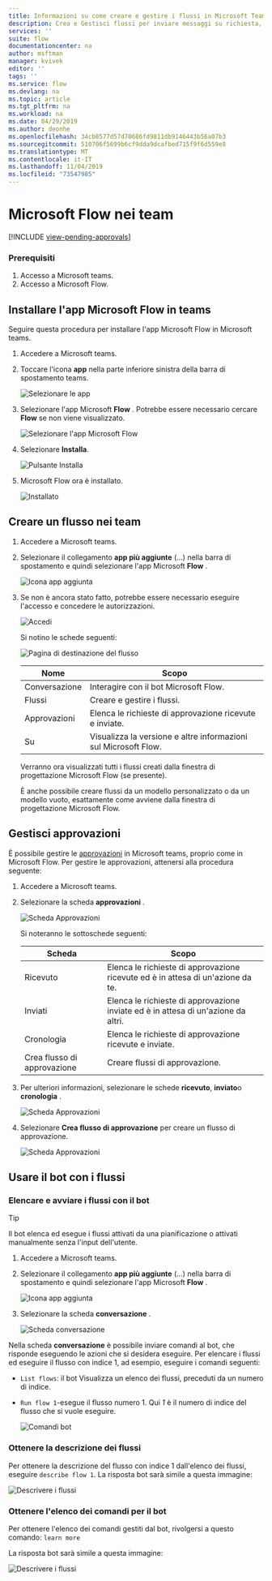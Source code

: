 ```yaml
---
title: Informazioni su come creare e gestire i flussi in Microsoft Teams | Microsoft Docs
description: Crea e Gestisci flussi per inviare messaggi su richiesta, @mention utenti e canali, pubblicare schede con opzioni di risposta e altro ancora.
services: ''
suite: flow
documentationcenter: na
author: msftman
manager: kvivek
editor: ''
tags: ''
ms.service: flow
ms.devlang: na
ms.topic: article
ms.tgt_pltfrm: na
ms.workload: na
ms.date: 04/29/2019
ms.author: deonhe
ms.openlocfilehash: 34cb8577d57d70686fd9811db9146443b56a07b3
ms.sourcegitcommit: 510706f5699b6cf9dda9dcafbed715f9f6d559e8
ms.translationtype: MT
ms.contentlocale: it-IT
ms.lasthandoff: 11/04/2019
ms.locfileid: "73547985"
---
```

# <a name="microsoft-flow-in-teams"></a>Microsoft Flow nei team
[!INCLUDE [view-pending-approvals](includes/cc-rebrand.md)]

### <a name="prerequisites"></a>Prerequisiti

1. Accesso a Microsoft teams.
1. Accesso a Microsoft Flow.

## <a name="install-the-microsoft-flow-app-in-teams"></a>Installare l'app Microsoft Flow in teams

Seguire questa procedura per installare l'app Microsoft Flow in Microsoft teams.

1. Accedere a Microsoft teams.

1. Toccare l'icona **app** nella parte inferiore sinistra della barra di spostamento teams.

    ![Selezionare le app](media/flows-teams/apps.png)

1. Selezionare l'app Microsoft **Flow** . Potrebbe essere necessario cercare **Flow** se non viene visualizzato.

    ![Selezionare l'app Microsoft Flow](media/flows-teams/select-flow-app.png)

1. Selezionare **Installa**.

    ![Pulsante Installa](media/flows-teams/select-install.png)

1. Microsoft Flow ora è installato.

    ![Installato](media/flows-teams/flow-installed.png)


## <a name="create-a-flow-in-teams"></a>Creare un flusso nei team

1. Accedere a Microsoft teams.

1. Selezionare il collegamento **app più aggiunte** (...) nella barra di spostamento e quindi selezionare l'app Microsoft **Flow** .

    ![Icona app aggiunta](media/flows-teams/added-apps-icon.png)

1. Se non è ancora stato fatto, potrebbe essere necessario eseguire l'accesso e concedere le autorizzazioni.

    ![Accedi](media/flows-teams/grant-permissions-sign-in.png)


    Si notino le schede seguenti:

    ![Pagina di destinazione del flusso](media/flows-teams/flow-landing-page.png)

    Nome|Scopo
    ----|-----|
    Conversazione|Interagire con il bot Microsoft Flow.
    Flussi|Creare e gestire i flussi.
    Approvazioni|Elenca le richieste di approvazione ricevute e inviate.
    Su|Visualizza la versione e altre informazioni sul Microsoft Flow.


    Verranno ora visualizzati tutti i flussi creati dalla finestra di progettazione Microsoft Flow (se presente). 

    È anche possibile creare flussi da un modello personalizzato o da un modello vuoto, esattamente come avviene dalla finestra di progettazione Microsoft Flow. 

## <a name="manage-approvals"></a>Gestisci approvazioni

È possibile gestire le [approvazioni](modern-approvals.md) in Microsoft teams, proprio come in Microsoft Flow. Per gestire le approvazioni, attenersi alla procedura seguente:

1. Accedere a Microsoft teams.
1. Selezionare la scheda **approvazioni** .

    ![Scheda Approvazioni](media/flows-teams/approvals-tab.png)

    Si noteranno le sottoschede seguenti:

    Scheda|Scopo
    ----|-----|
    Ricevuto|Elenca le richieste di approvazione ricevute ed è in attesa di un'azione da te.
    Inviati|Elenca le richieste di approvazione inviate ed è in attesa di un'azione da altri.
    Cronologia|Elenca le richieste di approvazione ricevute e inviate.
    Crea flusso di approvazione|Creare flussi di approvazione.

1. Per ulteriori informazioni, selezionare le schede **ricevuto**, **inviato**o **cronologia** .

    ![Scheda Approvazioni](media/flows-teams/approvals-tab-2.png)

1. Selezionare **Crea flusso di approvazione** per creare un flusso di approvazione.

    ![Scheda Approvazioni](media/flows-teams/approvals-tab-3.png)

## <a name="use-the-bot-with-flows"></a>Usare il bot con i flussi

### <a name="list-and-launch-flows-with-the-bot"></a>Elencare e avviare i flussi con il bot

> [!TIP]
> Il bot elenca ed esegue i flussi attivati da una pianificazione o attivati manualmente senza l'input dell'utente.

1. Accedere a Microsoft teams.
1. Selezionare il collegamento **app più aggiunte** (...) nella barra di spostamento e quindi selezionare l'app Microsoft **Flow** .

    ![Icona app aggiunta](media/flows-teams/added-apps-icon.png)
    
1. Selezionare la scheda **conversazione** .

    ![Scheda conversazione](media/flows-teams/conversations-tab.png)

Nella scheda **conversazione** è possibile inviare comandi al bot, che risponde eseguendo le azioni che si desidera eseguire. Per elencare i flussi ed eseguire il flusso con indice 1, ad esempio, eseguire i comandi seguenti:

- ```List flows```: il bot Visualizza un elenco dei flussi, preceduti da un numero di indice.
- ```Run flow 1```-esegue il flusso numero 1. Qui *1* è il numero di indice del flusso che si vuole eseguire.

   ![Comandi bot](media/flows-teams/bot-commands.png)

### <a name="get-the-description-for-flows"></a>Ottenere la descrizione dei flussi

Per ottenere la descrizione del flusso con indice 1 dall'elenco dei flussi, eseguire ```describe flow 1```. La risposta bot sarà simile a questa immagine:

   ![Descrivere i flussi](media/flows-teams/bot-describe.png)

### <a name="get-the-list-of-commands-for-the-bot"></a>Ottenere l'elenco dei comandi per il bot

Per ottenere l'elenco dei comandi gestiti dal bot, rivolgersi a questo comando: ```learn more``` 

La risposta bot sarà simile a questa immagine:

![Descrivere i flussi](media/flows-teams/bot-learn-more.png) 
